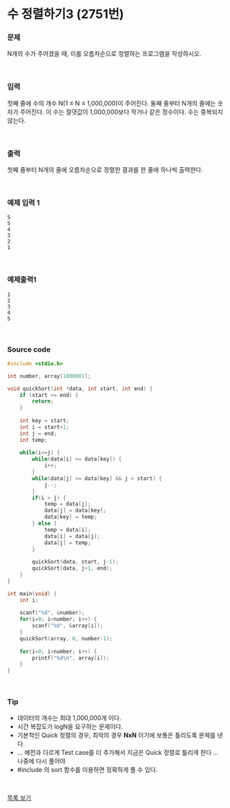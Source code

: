 # 수 정렬하기3 (2751번)

### 문제

N개의 수가 주어졌을 때, 이를 오름차순으로 정렬하는 프로그램을 작성하시오.

<br/>

### 입력

첫째 줄에 수의 개수 N(1 ≤ N ≤ 1,000,000)이 주어진다. 둘째 줄부터 N개의 줄에는 숫자가 주어진다. 이 수는 절댓값이 1,000,000보다 작거나 같은 정수이다. 수는 중복되지 않는다.

<br/>

### 출력

첫째 줄부터 N개의 줄에 오름차순으로 정렬한 결과를 한 줄에 하나씩 출력한다.

<br/>

### 예제 입력 1

```
5
5
4
3
2
1
```

<br/>

### 예제출력1

```
1
2
3
4
5
```

<br/>

### Source code

```c
#include <stdio.h>

int number, array[1000001];

void quickSort(int *data, int start, int end) {
	if (start >= end) {
		return;
	}
	
	int key = start;
	int i = start+1;
	int j = end;
	int temp;
	
	while(i<=j) {
		while(data[i] <= data[key]) {
			i++;
		}
		while(data[j] >= data[key] && j > start) {
			j--;
		}
		if(i > j) {
			temp = data[j];
			data[j] = data[key];
			data[key] = temp;
		} else {
			temp = data[i];
			data[i] = data[j];
			data[j] = temp;
		}
		
		quickSort(data, start, j-1);
		quickSort(data, j+1, end);
	}
}

int main(void) {
	int i;
	
	scanf("%d", &number);
	for(i=0; i<number; i++) {
		scanf("%d", &array[i]);
	}
	quickSort(array, 0, number-1);
	
	for(i=0; i<number; i++) {
		printf("%d\n", array[i]);
	}
}
```

<br/>

### Tip

- 데이터의 개수는 최대 1,000,000개 이다. 
- 시간 복잡도가 logN을 요구하는 문제이다.
- 기본적인 Quick 정렬의 경우, 최악의 경우 **NxN** 이기에 보통은 틀리도록 문제를 낸다.
- ... 예전과 다르게 Test case를 더 추가해서 지금은 Quick 정렬로 틀리게 한다 ...  나중에 다시 풀어야
- #include <algorithm>  의  sort 함수를 이용하면 정확하게 풀 수 있다.

<br/>

[목록 보기](../../../README.md)